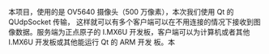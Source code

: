 本项目，使用的是 OV5640 摄像头（500 万像素），本次我们使用 Qt 的 QUdpSocket 传输， 这样就可以有多个客户端可以在不用连接的情况下接收到图像数据。服务端为正点原子的 I.MX6U 开发板，客户端可以为计算机或者其他 I.MX6U 开发板或其他能运行 Qt 的 ARM 开发 板。本
